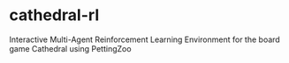 # cathedral-rl
Interactive Multi-Agent Reinforcement Learning Environment for the board game Cathedral using PettingZoo
